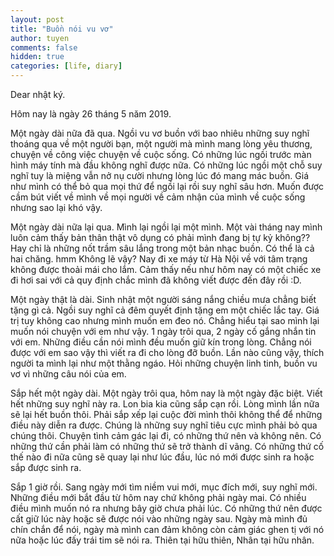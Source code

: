 ```yaml
---
layout: post
title: "Buồn nói vu vơ"
author: tuyen
comments: false
hidden: true
categories: [life, diary]
---
```


Dear nhật ký.

Hôm nay là ngày 26 tháng 5 năm 2019.

Một ngày dài nữa đã qua. Ngồi vu vơ buồn với bao nhiêu những suy nghĩ thoáng qua về một người bạn, một người mà mình mang lòng yêu thương, chuyện về công việc chuyện về cuộc sống. Có những lúc ngồi trước màn hình máy tính mà đầu không nghĩ được nữa. Có những lúc ngồi một chỗ suy nghĩ tuy là miệng vẫn nở nụ cười nhưng lòng lúc đó mang mác buồn. Giá như mình có thể bỏ qua mọi thứ để ngồi lại rồi suy nghĩ sâu hơn. Muốn được cầm bút viết về mình về mọi người về cảm nhận của mình về cuộc sống nhưng sao lại khó vậy.

Một ngày dài nữa lại qua. Mình lại ngồi lại một mình. Một vài tháng nay mình luôn cảm thấy bản thân thật vô dụng có phải mình đang bị tự kỷ không?? Hay chỉ là những nốt trầm sâu lắng trong một bản nhạc buồn. Có thể là cả hai chăng. hmm Không lẽ vậy? Nay đi xe máy từ Hà Nội về với tâm trạng không được thoải mái cho lắm. Cảm thấy nếu như hôm nay có một chiếc xe đi hơi sai với cả quy định chắc mình đã không viết được đến đây rồi :D.

Một ngày thật là dài. Sinh nhật một người sáng nắng chiều mưa chẳng biết tặng gì cả. Ngồi suy nghĩ cả đêm quyết định tặng em một chiếc lắc tay. Giá trị tuy không cao nhưng mình muốn em đeo nó. Chẳng hiểu tại sao mình lại muốn nói chuyện với em như vậy. 1 ngày trôi qua, 2 ngày cố gắng nhắn tin với em. Những điều cần nói mình đều muốn giữ kín trong lòng. Chẳng nói được với em sao vậy thì viết ra đi cho lòng đỡ buồn. Lần nào cũng vậy, thích người ta mình lại như một thằng ngáo. Hỏi những chuyện linh tinh, buồn vu vơ vì những câu nói của em.

Sắp hết một ngày dài. Một ngày trôi qua, hôm nay là một ngày đặc biệt. Viết hết những suy nghĩ này ra. Lon bia kia cũng sắp cạn rồi. Lòng mình lần nữa sẽ lại hết buồn thôi. Phải sắp xếp lại cuộc đời mình thôi không thể để những điều này diễn ra được. Chúng là những suy nghĩ tiêu cực mình phải bỏ qua chúng thôi. Chuyện tình cảm gác lại đi, có những thứ nên và không nên. Có những thứ cần phải làm có những thứ sẽ trở thành dĩ vãng. Có những thứ cố thế nào đi nữa cũng sẽ quay lại như lúc đầu, lúc nó mới được sinh ra hoặc sắp được sinh ra.

Sắp 1 giờ rồi. Sang ngày mới tìm niềm vui mới, mục đích mới, suy nghĩ mới. Những điều mới bắt đầu từ hôm nay chứ không phải ngày mai. Có nhiều điều mình muốn nó ra nhưng bây giờ chưa phải lúc. Có những thứ nên được cất giữ lúc này hoặc sẽ được nói vào những ngày sau. Ngày mà mình đủ chín chắn để nói, ngày mà mình can đảm không còn cảm giác ghen tị với nó nữa hoặc lúc đấy trái tim sẽ nói ra. Thiên tại hữu thiên, Nhân tại hữu nhân.

